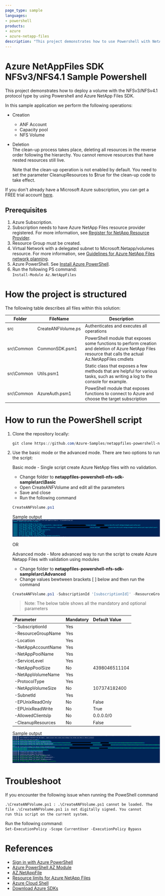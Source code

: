 ```yaml
---
page_type: sample
languages:
- powershell
products:
- azure
- azure-netapp-files
description: "This project demonstrates how to use Powershell with NetApp Files SDK for Microsoft.NetApp resource provider to deploy NFSv3 or NFSv4.1 Volume."
---
```

 
# Azure NetAppFiles SDK NFSv3/NFS4.1 Sample Powershell

This project demonstrates how to deploy a volume with the NFSv3/NFSv4.1 protocol type by using Powershell and Azure NetApp Files SDK.

In this sample application we perform the following operations:

* Creation
  * ANF Account 
  * Capacity pool 
  * NFS Volume 
 
* Deletion   
	The clean-up process takes place, deleting all resources in the reverse order following the hierarchy. You cannot remove resources that have nested resources still live.   
	
	Note that the clean-up operation is not enabled by default. You need to set the parameter CleanupResources to $true for the clean-up code to take effect.

If you don't already have a Microsoft Azure subscription, you can get a FREE trial account [here](http://go.microsoft.com/fwlink/?LinkId=330212).

## Prerequisites

1. Azure Subscription.
2. Subscription needs to have Azure NetApp Files resource provider registered. For more information, see [Register for NetApp Resource Provider](https://docs.microsoft.com/en-us/azure/azure-netapp-files/azure-netapp-files-register).
3. Resource Group must be created.
4. Virtual Network with a delegated subnet to Microsoft.Netapp/volumes resource. For more information, see [Guidelines for Azure NetApp Files network planning](https://docs.microsoft.com/en-us/azure/azure-netapp-files/azure-netapp-files-network-topologies). 
5. Azure PowerShell.  See [Install Azure PowerShell](https://docs.microsoft.com/en-us/powershell/azure/install-az-ps?view=azps-4.8.0).
6. Run the following PS command:   
	`Install-Module Az.NetAppFiles`


# How the project is structured

The following table describes all files within this solution:

| Folder     | FileName                | Description                                                                                                                         |
|------------|-------------------------|-------------------------------------------------------------------------------------------------------------------------------------|
| src        | CreateANFVolume.ps      | Authenticates and executes all operations                                                                                           |
| src\Common | CommonSDK.psm1          | PowerShell module that exposes some functions to perform creation and deletion of Azure NetApp Files resource that calls the actual Az.NetAppFiles cmdlets							 |
| src\Common | Utils.psm1              | Static class that exposes a few methods that are helpful for various tasks, such as writing a log to the console for example.                |
| src\Common | AzureAuth.psm1	       | PoweShell module that exposes functions to connect to Azure and choose the target subscription                                          |

# How to run the PowerShell script

1. Clone the repository locally:

    ```powershell
    git clone https://github.com/Azure-Samples/netappfiles-powershell-nfs-sdk-sample.git
    ```
	
1. Use the basic mode or the advanced mode. There are two options to run the script: 

	Basic mode - Single script create Azure NetApp files with no validation.
	 * Change folder to **netappfiles-powershell-nfs-sdk-sample\src\Basic**
	 * Open CreateANFVolume and edit all the parameters
	 * Save and close
	 * Run the following command
	 ``` powershell
	 CreateANFVolume.ps1
	 ```

	Sample output
	![e2e execution](./media/Basic/e2e-execution.PNG)

	OR
	
    Advanced mode - More advanced way to run the script to create Azure Netapp Files with validation using modules
	 * Change folder to **netappfiles-powershell-nfs-sdk-sample\src\Advanced**
	 * Change values bewtween brackets [ ] below and then run the command 
	 
     ```powershell 
	 CreateANFVolume.ps1 -SubscriptionId '[subscriptionId]' -ResourceGroupName '[Azure Resource Group Name]' -Location '[Azure Location]' -NetAppAccountName '[ANF Account Name]' -NetAppPoolName '[ANF Capacity Pool Name]' -ServiceLevel [Ultra,Premium, Standard] -NetAppVolumeName '[ANF Volume Name]' -ProtocolType [NFSv3,NFSv4.1] -SubnetId '[Subnet ID]'
     ```
	
	>Note: The below table shows all the mandatory and optional parameters
	
	| Parameter  		| Mandatory | Default Value |
	|-------------------|-----------|---------------|
	| -SubscriptionId   | Yes		| 				|
	| -ResourceGroupName| Yes       | 				|
	| -Location 		| Yes       | 				|
	| -NetAppAccountName| Yes		|				|
	| -NetAppPoolName	| Yes		|				|
	| -ServiceLevel		| Yes		|				|
	| -NetAppPoolSize	| No		| 4398046511104 |
    | -NetAppVolumeName	| Yes		|				|
    | -ProtocolType		| Yes		| 				|
    | -NetAppVolumeSize	| No		| 107374182400	|
    | -SubnetId			| Yes		|				|
    | -EPUnixReadOnly	| No		| False			| 
    | -EPUnixReadWrite	| No		| True			|
    | -AllowedClientsIp	| No		| 0.0.0.0/0		|
    | -CleanupResources	| No		| False			|
	
	Sample output
	![e2e execution](./media/Advanced/e2e-execution.PNG)

# Troubleshoot

If you encounter the following issue when running the PoweShell command 
```
.\CreateANFVolume.ps1 : .\CreateANFVolume.ps1 cannot be loaded. The file .\CreateANFVolume.ps1 is not digitally signed. You cannot 
run this script on the current system.
```

Run the following command:   
`Set-ExecutionPolicy -Scope CurrentUser -ExecutionPolicy Bypass`

# References

* [Sign in with Azure PowerShell](https://docs.microsoft.com/en-us/powershell/azure/authenticate-azureps?view=azps-4.8.0)
* [Azure PowerShell AZ Module](https://docs.microsoft.com/en-us/powershell/azure/new-azureps-module-az?view=azps-4.8.0)
* [AZ.NetAppFile](https://docs.microsoft.com/en-us/powershell/module/az.netappfiles/?view=azps-4.8.0#netapp-files)
* [Resource limits for Azure NetApp Files](https://docs.microsoft.com/en-us/azure/azure-netapp-files/azure-netapp-files-resource-limits)
* [Azure Cloud Shell](https://docs.microsoft.com/en-us/azure/cloud-shell/quickstart)
* [Download Azure SDKs](https://azure.microsoft.com/downloads/)

